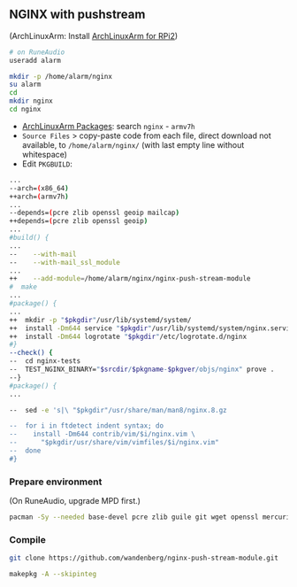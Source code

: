 NGINX with pushstream
---

(ArchLinuxArm: Install [ArchLinuxArm for RPi2](https://github.com/rern/RuneAudio/tree/master/ArchLinuxArm))
```sh
# on RuneAudio
useradd alarm

mkdir -p /home/alarm/nginx
su alarm
cd
mkdir nginx
cd nginx
```
- [ArchLinuxArm Packages](https://archlinuxarm.org/packages): search `nginx` - `armv7h`
- `Source Files` > copy-paste code from each file, direct download not available, to `/home/alarm/nginx/` (with last empty line without whitespace)  
- Edit `PKGBUILD`:
```sh
...
--arch=(x86_64)
++arch=(armv7h)
...
--depends=(pcre zlib openssl geoip mailcap)
++depends=(pcre zlib openssl geoip)
...
#build() {
...
--    --with-mail
--    --with-mail_ssl_module
...
++    --add-module=/home/alarm/nginx/nginx-push-stream-module
#  make
...
#package() {
...
++  mkdir -p "$pkgdir"/usr/lib/systemd/system/
++  install -Dm644 service "$pkgdir"/usr/lib/systemd/system/nginx.service
++  install -Dm644 logrotate "$pkgdir"/etc/logrotate.d/nginx
#}
--check() {
--  cd nginx-tests
--  TEST_NGINX_BINARY="$srcdir/$pkgname-$pkgver/objs/nginx" prove .
--}
#package() {
...

--  sed -e 's|\ "$pkgdir"/usr/share/man/man8/nginx.8.gz

--  for i in ftdetect indent syntax; do
--    install -Dm644 contrib/vim/$i/nginx.vim \
--      "$pkgdir/usr/share/vim/vimfiles/$i/nginx.vim"
--  done
#}
```

### Prepare environment
(On RuneAudio, upgrade MPD first.)
```sh
pacman -Sy --needed base-devel pcre zlib guile git wget openssl mercurial perl-gd perl-io-socket-ssl perl-fcgi perl-cache-memcached memcached ffmpeg libutil-linux nettle
```

### Compile
```sh
git clone https://github.com/wandenberg/nginx-push-stream-module.git

makepkg -A --skipinteg
```

